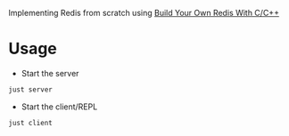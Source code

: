 Implementing Redis from scratch using [Build Your Own Redis With C/C++](https://build-your-own.org/#section-redis)

# Usage

- Start the server

```bash
just server
```

- Start the client/REPL

```bash
just client
```
